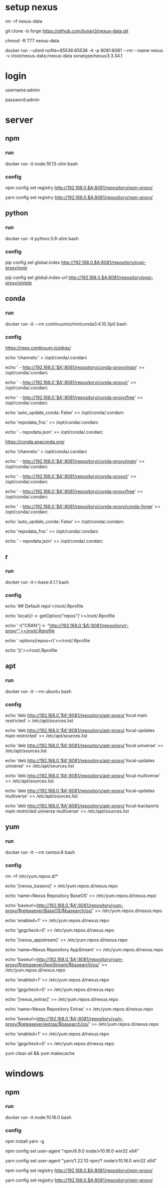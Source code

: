 # setup nexus
rm -rf nexus-data

git clone -b forge https://github.com/liujian3/nexus-data.git

chmod -R 777 nexus-data

docker run  --ulimit nofile=65536:65536 -it -p 8081:8081 --rm --name nexus -v /root/nexus-data:/nexus-data sonatype/nexus3:3.34.1

# login
username:admin

password:admin

# server
## npm
### run
docker run -it node:16.13-slim bash
### config
npm config set registry http://192.168.0.$A:8081/repository/npm-proxy/

yarn config set registry http://192.168.0.$A:8081/repository/npm-proxy/
## python
### run
docker run -it python:3.9-slim bash
### config
pip config set global.index http://192.168.0.$A:8081/repository/pypi-proxy/pypi

pip config set global.index-url http://192.168.0.$A:8081/repository/pypi-proxy/simple
## conda
### run
docker run -it --rm continuumio/miniconda3:4.10.3p0 bash
### config
https://repo.continuum.io/pkgs/

echo 'channels:' > /opt/conda/.condarc

echo ' - http://192.168.0.'$A':8081/repository/conda-proxy/main' >> /opt/conda/.condarc

echo ' - http://192.168.0.'$A':8081/repository/conda-proxy/r' >> /opt/conda/.condarc

echo ' - http://192.168.0.'$A':8081/repository/conda-proxy/free' >> /opt/conda/.condarc

echo 'auto_update_conda: False' >> /opt/conda/.condarc

echo 'repodata_fns:' >> /opt/conda/.condarc

echo ' - repodata.json' >> /opt/conda/.condarc

https://conda.anaconda.org/

echo 'channels:' > /opt/conda/.condarc

echo ' - http://192.168.0.'$A':8081/repository/conda-proxy/main' >> /opt/conda/.condarc

echo ' - http://192.168.0.'$A':8081/repository/conda-proxy/r' >> /opt/conda/.condarc

echo ' - http://192.168.0.'$A':8081/repository/conda-proxy/free' >> /opt/conda/.condarc

echo ' - http://192.168.0.'$A':8081/repository/conda-proxy/conda-forge' >> /opt/conda/.condarc

echo 'auto_update_conda: False' >> /opt/conda/.condarc

echo 'repodata_fns:' >> /opt/conda/.condarc

echo ' - repodata.json' >> /opt/conda/.condarc
## r
### run
docker run -it r-base:4.1.1 bash
### config
echo '## Default repo'>/root/.Rprofile

echo 'local({r <- getOption("repos")'>>/root/.Rprofile

echo '  r["CRAN"] <- "http://192.168.0.'$A':8081/repository/r-proxy"'>>/root/.Rprofile
  
echo '  options(repos=r)'>>/root/.Rprofile
  
echo '})'>>/root/.Rprofile
## apt
### run
docker run -it --rm ubuntu bash
### config
echo 'deb http://192.168.0.'$A':8081/repository/apt-proxy/ focal main restricted' > /etc/apt/sources.list

echo 'deb http://192.168.0.'$A':8081/repository/apt-proxy/ focal-updates main restricted' >> /etc/apt/sources.list

echo 'deb http://192.168.0.'$A':8081/repository/apt-proxy/ focal universe' >> /etc/apt/sources.list

echo 'deb http://192.168.0.'$A':8081/repository/apt-proxy/ focal-updates universe' >> /etc/apt/sources.list

echo 'deb http://192.168.0.'$A':8081/repository/apt-proxy/ focal multiverse' >> /etc/apt/sources.list

echo 'deb http://192.168.0.'$A':8081/repository/apt-proxy/ focal-updates multiverse' >> /etc/apt/sources.list

echo 'deb http://192.168.0.'$A':8081/repository/apt-proxy/ focal-backports main restricted universe multiverse' >> /etc/apt/sources.list
## yum
### run
docker run -it --rm centos:8 bash
### config
rm -rf /etc/yum.repos.d/*

echo '[nexus_baseos]' > /etc/yum.repos.d/nexus.repo

echo 'name=Nexus Repository BaseOS' >> /etc/yum.repos.d/nexus.repo

echo 'baseurl=http://192.168.0.'$A':8081/repository/yum-proxy/$releasever/BaseOS/$basearch/os/' >> /etc/yum.repos.d/nexus.repo

echo 'enabled=1' >> /etc/yum.repos.d/nexus.repo

echo 'gpgcheck=0' >> /etc/yum.repos.d/nexus.repo

echo '[nexus_appstream]' >> /etc/yum.repos.d/nexus.repo

echo 'name=Nexus Repository AppStream' >> /etc/yum.repos.d/nexus.repo

echo 'baseurl=http://192.168.0.'$A':8081/repository/yum-proxy/$releasever/AppStream/$basearch/os/' >> /etc/yum.repos.d/nexus.repo

echo 'enabled=1' >> /etc/yum.repos.d/nexus.repo

echo 'gpgcheck=0' >> /etc/yum.repos.d/nexus.repo

echo '[nexus_extras]' >> /etc/yum.repos.d/nexus.repo

echo 'name=Nexus Repository Extras' >> /etc/yum.repos.d/nexus.repo

echo 'baseurl=http://192.168.0.'$A':8081/repository/yum-proxy/$releasever/extras/$basearch/os/' >> /etc/yum.repos.d/nexus.repo

echo 'enabled=1' >> /etc/yum.repos.d/nexus.repo

echo 'gpgcheck=0' >> /etc/yum.repos.d/nexus.repo

yum clean all && yum makecache
# windows
## npm
### run
docker run -it node:10.16.0 bash
### config
npm install yarn -g

npm config set user-agent "npm/6.9.0 node/v10.16.0 win32 x64"

yarn config set user-agent "yarn/1.22.10 npm/? node/v10.16.0 win32 x64"

npm config set registry http://192.168.0.$A:8081/repository/npm-proxy/

yarn config set registry http://192.168.0.$A:8081/repository/npm-proxy/
